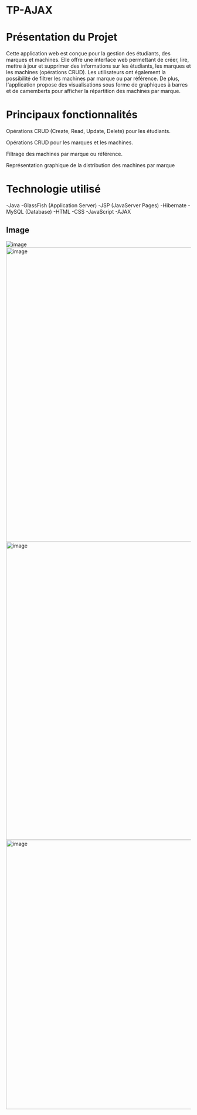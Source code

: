 # TP-AJAX

# Présentation du Projet
Cette application web est conçue pour la gestion des étudiants, des marques et machines. Elle offre une interface web permettant de créer, lire, mettre à jour et supprimer des informations sur les étudiants, les marques et les machines (opérations CRUD). Les utilisateurs ont également la possibilité de filtrer les machines par marque ou par référence. De plus, l'application propose des visualisations sous forme de graphiques à barres et de camemberts pour afficher la répartition des machines par marque.

# Principaux fonctionnalités
Opérations CRUD (Create, Read, Update, Delete) pour les étudiants.

Opérations CRUD pour les marques et les machines.

Filtrage des machines par marque ou référence.

Représentation graphique de la distribution des machines par marque
# Technologie utilisé
-Java
-GlassFish (Application Server)
-JSP (JavaServer Pages)
-Hibernate
-MySQL (Database)
-HTML
-CSS
-JavaScript
-AJAX

## Image
![image](https://github.com/killer-beep07/TP-Ajax2/assets/130712993/66756525-8e3c-4355-8af0-005ee5f7caad)
<img width="800" alt="image" src="https://github.com/killer-beep07/TP-AJAX/assets/130712993/74299fb6-8573-4f57-b789-aa115bae1c96">
<img width="810" alt="image" src="https://github.com/killer-beep07/TP-AJAX/assets/130712993/e227eba2-cd17-42a5-92cd-48530bc01285">
<img width="732" alt="image" src="https://github.com/killer-beep07/TP-AJAX/assets/130712993/7fc4c2ea-6418-43c2-8df2-32c00f39c7a8">








